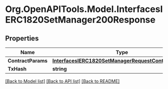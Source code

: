 # Org.OpenAPITools.Model.InterfacesIERC1820SetManager200Response

## Properties

Name | Type | Description | Notes
------------ | ------------- | ------------- | -------------
**ContractParams** | [**InterfacesIERC1820SetManagerRequestContractParams**](InterfacesIERC1820SetManagerRequestContractParams.md) |  | 
**TxHash** | **string** |  | 

[[Back to Model list]](../README.md#documentation-for-models) [[Back to API list]](../README.md#documentation-for-api-endpoints) [[Back to README]](../README.md)

